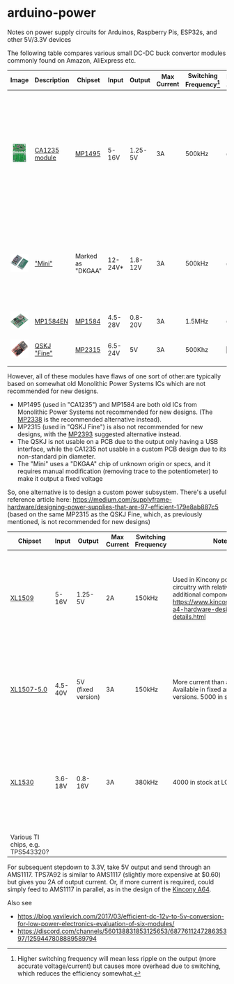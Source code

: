# arduino-power
Notes on power supply circuits for Arduinos, Raspberry Pis, ESP32s, and other 5V/3.3V devices


The following table compares various small DC-DC buck convertor modules commonly found on Amazon, AliExpress etc.

| Image | Description | Chipset | Input | Output | Max Current | Switching Frequency[^1] |  Pot. Adj. | Fixed Adj. | Notes |
| ----- | ----------- | ------- |------ |------- |------------ | ------------------- | ---------- | ---------- | ----- |
| <img src="https://github.com/playfultechnology/arduino-power/blob/main/images/CA1235.png" /> | [CA1235 module](https://www.aliexpress.com/item/1005005231661753.html) | [MP1495](https://www.monolithicpower.com/en/mp1495.html) | 5-16V | 1.25-5V | 3A | 500kHz | :white_check_mark:| :white_check_mark: | Adjustable voltage output selectable by pot or solder joints. Large holes designed for wire-to-board mean this can't easily be PCB mounted. |
| <img src="https://github.com/playfultechnology/arduino-power/blob/main/images/Mini.png" />  | ["Mini"](https://www.aliexpress.com/item/4000016739581.html) | Marked as "DKGAA" | 12-24V* | 1.8-12V | 3A | 500kHz |  :white_check_mark: | :white_check_mark: | Adjustable (need knife to break trace as described [here](https://forum.arduino.cc/t/confused-about-a-step-down-mini-dc-dc-12-24v/1159084/10)). Amazon reviews say not to exceed 15V input  | 
| <img src="https://github.com/playfultechnology/arduino-power/blob/main/images/MP1584EN.png" />| [MP1584EN](https://www.amazon.co.uk/DollaTek-MP1584EN-Step-Down-Adjustable-Converter/dp/B07DJ5HZ7G) | [MP1584](https://www.monolithicpower.com/en/mp1584.html) |  4.5-28V | 0.8-20V | 3A | 1.5MHz | :white_check_mark: | :white_large_square: | Pot adjustment _only_ | 
| <img src="https://github.com/playfultechnology/arduino-power/blob/main/images/QSKJ.jpg" />| [QSKJ "Fine"](https://www.aliexpress.com/item/32815170131.html) | [MP2315](https://www.openhacks.com/uploadsproductos/datasheet_77.pdf) | 6.5-24V | 5V | 3A | 500Khz |  :white_large_square:| :white_large_square: | Output is only via a USB socket |

[^1]: Higher switching frequency will mean less ripple on the output (more accurate voltage/current) but causes more overhead due to switching, which reduces the efficiency somewhat.

However, all of these modules have flaws of one sort of other:are typically based on somewhat old Monolithic Power Systems ICs which are not recommended for new designs.
 - MP1495 (used in "CA1235") and MP1584 are both old ICs from Monolithic Power Systems not recommended for new designs. (The [MP2338](https://www.monolithicpower.com/en/mp2338.html) is the recommended alternative instead).
 - MP2315 (used in "QSKJ Fine") is also not recommended for new designs, with the [MP2393](https://www.monolithicpower.com/en/mp2393.html) suggested alternative instead.
 - The QSKJ is not usable on a PCB due to the output only having a USB interface, while the CA1235 not usable in a custom PCB design due to its non-standard pin diameter. 
 - The "Mini" uses a "DKGAA" chip of unknown origin or specs, and it requires manual modification (removing trace to the potentiometer) to make it output a fixed voltage

So, one alternative is to design a custom power subsystem. There's a useful reference article here: https://medium.com/supplyframe-hardware/designing-power-supplies-that-are-97-efficient-179e8ab887c5  (based on the same MP2315 as the QSKJ Fine, which, as previously mentioned, is not recommended for new designs) 

Chipset | Input | Output | Max Current | Switching Frequency | Notes | Circuit |
------- |------ |------- |------------ | ------------------- | ----- | ------- | 
| [XL1509](https://www.lcsc.com/datasheet/lcsc_datasheet_2304140030_XLSEMI-XL1509-5-0E1_C61063.pdf) | 5-16V | 1.25-5V | 2A | 150kHz | Used in Kincony power supply circuitry with relatively few additional components: https://www.kincony.com/kc868-a4-hardware-design-details.html| <img src="https://github.com/playfultechnology/arduino-power/blob/main/images/Kincony-power-subsystem.png" /> |
| [XL1507-5.0](https://www.lcsc.com/datasheet/lcsc_datasheet_1811081616_XLSEMI-XL1507-5-0E1_C74195.pdf) | 4.5-40V | 5V (fixed version) | 3A | 150kHz | More current than above. Available in fixed and adjustable versions. 5000 in stock at LCSC. | <img src="https://github.com/playfultechnology/arduino-power/blob/main/images/XL1507.png" /> |
| [XL1530](https://crossic.com/wp-content/uploads/2021/12/XL1530-datasheet-English.pdf) | 3.6-18V | 0.8-16V | 3A | 380kHz | 4000 in stock at LCSC| <img src="https://github.com/playfultechnology/arduino-power/blob/main/images/XL1530.png" /> | 
| Various TI chips, e.g. TPS543320? | | | | | | See https://www.ti.com/lit/sg/slyt729b/slyt729b.pdf?ts=1732728465255 | |

For subsequent stepdown to 3.3V, take 5V output and send through an AMS1117. TPS7A92 is similar to AMS1117 (slightly more expensive at $0.60) but gives you 2A of output current.
Or, if more current is required, could simply feed to AMS1117 in parallel, as in the design of the [Kincony A64](https://www.kincony.com/kc868-a64-hardware-design-details.html). 


Also see 
 - https://blog.yavilevich.com/2017/03/efficient-dc-12v-to-5v-conversion-for-low-power-electronics-evaluation-of-six-modules/
 - https://discord.com/channels/560138831853125653/687761124728635397/1259447808889589794
